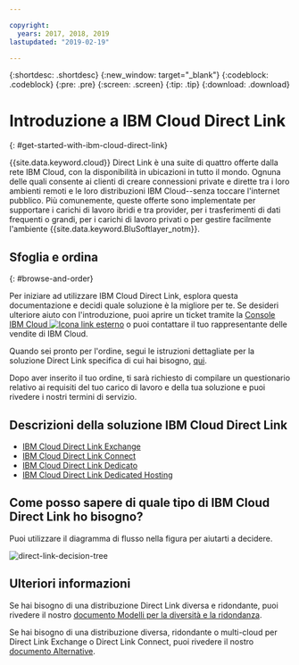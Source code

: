 ```yaml
---

copyright:
  years: 2017, 2018, 2019
lastupdated: "2019-02-19"

---
```


{:shortdesc: .shortdesc}
{:new_window: target="_blank"}
{:codeblock: .codeblock}
{:pre: .pre}
{:screen: .screen}
{:tip: .tip}
{:download: .download}

# Introduzione a IBM Cloud Direct Link
{: #get-started-with-ibm-cloud-direct-link}

{{site.data.keyword.cloud}} Direct Link è una suite di quattro offerte dalla rete IBM Cloud, con la disponibilità in ubicazioni in tutto il mondo. Ognuna delle quali consente ai clienti di creare connessioni private e dirette tra i loro ambienti remoti e le loro distribuzioni IBM Cloud--senza toccare l'internet pubblico. Più comunemente, queste offerte sono implementate per supportare i carichi di lavoro ibridi e tra provider, per i trasferimenti di dati frequenti o grandi, per i carichi di lavoro privati o per gestire facilmente l'ambiente {{site.data.keyword.BluSoftlayer_notm}}.

## Sfoglia e ordina
{: #browse-and-order}

Per iniziare ad utilizzare IBM Cloud Direct Link, esplora questa documentazione e decidi quale soluzione è la migliore per te. Se desideri ulteriore aiuto con l'introduzione, puoi aprire un ticket tramite la [Console IBM Cloud ![Icona link esterno](../../icons/launch-glyph.svg "Icona link esterno")]( https://control.bluemix.net/support/unifiedConsole/tickets/add) o puoi contattare il tuo rappresentante delle vendite di IBM Cloud.

Quando sei pronto per l'ordine, segui le istruzioni dettagliate per la soluzione Direct Link specifica di cui hai bisogno, [qui](/docs/infrastructure/direct-link?topic=direct-link-order-ibm-cloud-direct-link).

Dopo aver inserito il tuo ordine, ti sarà richiesto di compilare un questionario relativo ai requisiti del tuo carico di lavoro e della tua soluzione e puoi rivedere i nostri termini di servizio.

## Descrizioni della soluzione IBM Cloud Direct Link

 * [IBM Cloud Direct Link Exchange](/docs/infrastructure/direct-link?topic=direct-link-the-ibm-cloud-direct-link-exchange-solution)
 * [IBM Cloud Direct Link Connect](/docs/infrastructure/direct-link?topic=direct-link-the-ibm-cloud-direct-link-connect-solution)
 * [IBM Cloud Direct Link Dedicato](/docs/infrastructure/direct-link?topic=direct-link-the-ibm-cloud-direct-link-dedicated-solution)
 * [IBM Cloud Direct Link Dedicated Hosting](/docs/infrastructure/direct-link?topic=direct-link-the-ibm-cloud-direct-link-dedicated-hosting-solution)


## Come posso sapere di quale tipo di IBM Cloud Direct Link ho bisogno?

Puoi utilizzare il diagramma di flusso nella figura per aiutarti a decidere.

![direct-link-decision-tree](/images/direct-link-decision-tree.png)

## Ulteriori informazioni

Se hai bisogno di una distribuzione Direct Link diversa e ridondante, puoi rivedere il nostro [documento Modelli per la diversità e la ridondanza](/docs/infrastructure/direct-link?topic=direct-link-models-for-diversity-and-redundancy-in-direct-link).

Se hai bisogno di una distribuzione diversa, ridondante o multi-cloud per Direct Link Exchange o Direct Link Connect, puoi rivedere il nostro [documento Alternative](/docs/infrastructure/direct-link?topic=direct-link-alternatives-for-your-ibm-cloud-direct-link-deployment).
